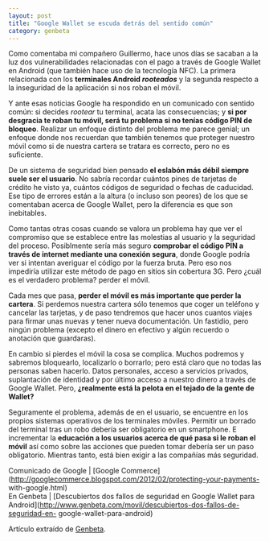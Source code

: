 ```yaml
---
layout: post
title: "Google Wallet se escuda detrás del sentido común"
category: genbeta
---
```




Como comentaba mi compañero Guillermo, hace unos días se sacaban a la luz dos
vulnerabilidades relacionadas con el pago a través de Google Wallet en Android
(que también hace uso de la tecnología NFC). La primera relacionada con los
**terminales Android _rooteados_** y la segunda respecto a la inseguridad de
la aplicación si nos roban el móvil.

Y ante esas noticias Google ha respondido en un comunicado con sentido común:
si decides _rootear_ tu terminal, acata las consecuencias; y **si por
desgracia te roban tu móvil, será tu problema si no tenías código PIN de
bloqueo**. Realizar un enfoque distinto del problema me parece genial; un
enfoque donde nos recuerdan que también tenemos que proteger nuestro móvil
como si de nuestra cartera se tratara es correcto, pero no es suficiente.  
  
De un sistema de seguridad bien pensado **el eslabón más débil siempre suele
ser el usuario**. No sabría recordar cuántos pines de tarjetas de crédito he
visto ya, cuántos códigos de seguridad o fechas de caducidad. Ese tipo de
errores están a la altura (o incluso son peores) de los que se comentaban
acerca de Google Wallet, pero la diferencia es que son inebitables.

Como tantas otras cosas cuando se valora un problema hay que ver el compromiso
que se establece entre las molestias al usuario y la seguridad del proceso.
Posiblmente sería más seguro **comprobar el código PIN a través de internet
mediante una conexión segura**, donde Google podría ver si intentan averiguar
el código por la fuerza bruta. Pero eso nos impediría utilizar este método de
pago en sitios sin cobertura 3G. Pero ¿cuál es el verdadero problema? perder
el móvil.

Cada mes que pasa, **perder el móvil es más importante que perder la
cartera**. Si perdemos nuestra cartera sólo tenemos que coger un teléfono y
cancelar las tarjetas, y de paso tendremos que hacer unos cuantos viajes para
firmar unas nuevas y tener nueva documentación. Un fastidio, pero ningún
problema (excepto el dinero en efectivo y algún recuerdo o anotación que
guardaras).

En cambio si pierdes el móvil la cosa se complica. Muchos podremos y sabremos
bloquearlo, localizarlo o borrarlo; pero está claro que no todas las personas
saben hacerlo. Datos personales, acceso a servicios privados, suplantación de
identidad y por último acceso a nuestro dinero a través de Google Wallet.
Pero, **¿realmente está la pelota en el tejado de la gente de Wallet?**

Seguramente el problema, además de en el usuario, se encuentre en los propios
sistemas operativos de los terminales móviles. Permitir un borrado del
terminal tras un robo debería ser obligatorio en un smartphone. E incrementar
la **educación a los usuarios acerca de qué pasa si le roban el móvil** así
como sobre las acciones que pueden tomar debería ser un paso obligatorio.
Mientras tanto, está bien exigir a las compañías más seguridad.

Comunicado de Google | [Google
Commerce](http://googlecommerce.blogspot.com/2012/02/protecting-your-payments-
with-google.html)  
En Genbeta | [Descubiertos dos fallos de seguridad en Google Wallet para
Android](http://www.genbeta.com/movil/descubiertos-dos-fallos-de-seguridad-en-
google-wallet-para-android)

Artículo extraído de [Genbeta](http://www.genbeta.com).